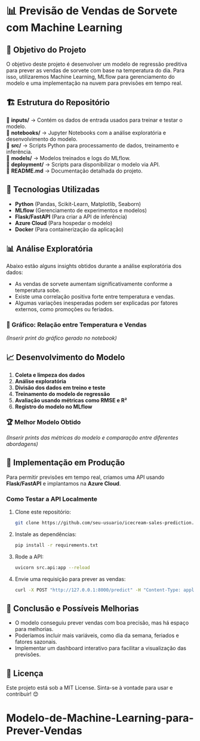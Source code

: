 # 📊 Previsão de Vendas de Sorvete com Machine Learning

## 📌 Objetivo do Projeto
O objetivo deste projeto é desenvolver um modelo de regressão preditiva para prever as vendas de sorvete com base na temperatura do dia. Para isso, utilizaremos Machine Learning, MLflow para gerenciamento do modelo e uma implementação na nuvem para previsões em tempo real.

## 🏗️ Estrutura do Repositório

📁 **inputs/** → Contém os dados de entrada usados para treinar e testar o modelo.  
📁 **notebooks/** → Jupyter Notebooks com a análise exploratória e desenvolvimento do modelo.  
📁 **src/** → Scripts Python para processamento de dados, treinamento e inferência.  
📁 **models/** → Modelos treinados e logs do MLflow.  
📁 **deployment/** → Scripts para disponibilizar o modelo via API.  
📄 **README.md** → Documentação detalhada do projeto.

## 🔧 Tecnologias Utilizadas
- **Python** (Pandas, Scikit-Learn, Matplotlib, Seaborn)
- **MLflow** (Gerenciamento de experimentos e modelos)
- **Flask/FastAPI** (Para criar a API de inferência)
- **Azure Cloud** (Para hospedar o modelo)
- **Docker** (Para containerização da aplicação)

## 📊 Análise Exploratória
Abaixo estão alguns insights obtidos durante a análise exploratória dos dados:
- As vendas de sorvete aumentam significativamente conforme a temperatura sobe.
- Existe uma correlação positiva forte entre temperatura e vendas.
- Algumas variações inesperadas podem ser explicadas por fatores externos, como promoções ou feriados.

### 📌 Gráfico: Relação entre Temperatura e Vendas
*(Inserir print do gráfico gerado no notebook)*

## 📈 Desenvolvimento do Modelo
1. **Coleta e limpeza dos dados**
2. **Análise exploratória**
3. **Divisão dos dados em treino e teste**
4. **Treinamento do modelo de regressão**
5. **Avaliação usando métricas como RMSE e R²**
6. **Registro do modelo no MLflow**

### 🏆 Melhor Modelo Obtido
*(Inserir prints das métricas do modelo e comparação entre diferentes abordagens)*

## 🚀 Implementação em Produção
Para permitir previsões em tempo real, criamos uma API usando **Flask/FastAPI** e implantamos na **Azure Cloud**.

### Como Testar a API Localmente
1. Clone este repositório:
   ```bash
   git clone https://github.com/seu-usuario/icecream-sales-prediction.git
   ```
2. Instale as dependências:
   ```bash
   pip install -r requirements.txt
   ```
3. Rode a API:
   ```bash
   uvicorn src.api:app --reload
   ```
4. Envie uma requisição para prever as vendas:
   ```bash
   curl -X POST "http://127.0.0.1:8000/predict" -H "Content-Type: application/json" -d '{"temperatura": 30}'
   ```

## 📌 Conclusão e Possíveis Melhorias
- O modelo conseguiu prever vendas com boa precisão, mas há espaço para melhorias.
- Poderíamos incluir mais variáveis, como dia da semana, feriados e fatores sazonais.
- Implementar um dashboard interativo para facilitar a visualização das previsões.

## 📜 Licença
Este projeto está sob a MIT License. Sinta-se à vontade para usar e contribuir! 😊

# Modelo-de-Machine-Learning-para-Prever-Vendas
